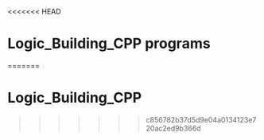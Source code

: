 <<<<<<< HEAD
# Logic_Building_CPP programs
=======
# Logic_Building_CPP
>>>>>>> c856782b37d5d9e04a0134123e720ac2ed9b366d
